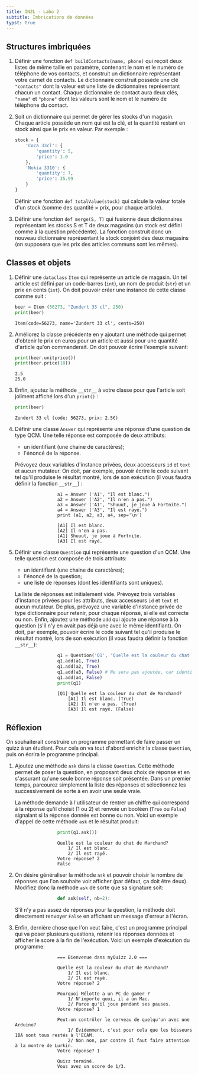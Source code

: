 ```yaml
---
title: IN2L - Labo 2
subtitle: Imbrications de données
typst: true
---
```


## Structures imbriquées

1.  Définir une fonction `def buildContacts(name, phone)`
    qui reçoit deux listes de même taille en paramètre, contenant le nom
    et le numéro de téléphone de vos contacts, et construit un
    dictionnaire représentant votre carnet de contacts. Le dictionnaire
    construit possède une clé `"contacts"` dont la valeur est une liste
    de dictionnaires représentant chacun un contact. Chaque dictionnaire
    de contact aura deux clés, `"name"` et `"phone"` dont les valeurs
    sont le nom et le numéro de téléphone du contact.

2.  Soit un dictionnaire qui permet de gérer les stocks d\'un magasin.
    Chaque article possède un nom qui est la clé, et la quantité restant
    en stock ainsi que le prix en valeur. Par exemple :

    ```python
    stock = {
        'Coca 33cl': {
            'quantity': 5,
            'price': 1.0
        },
        'Nokia 3310': {
            'quantity': 7,
            'price': 35.99
        }
    }
    ```

    Définir une fonction `def totalValue(stock)` qui
    calcule la valeur totale d\'un stock (somme des quantité × prix,
    pour chaque article).

3.  Définir une fonction `def merge(S, T)` qui fusionne
    deux dictionnaires représentant les stocks S et T de deux magasins
    (un stock est défini comme à la question précédente). La fonction
    construit donc un nouveau dictionnaire représentant le stock
    conjoint des deux magasins (on supposera que les prix des articles
    communs sont les mêmes).

## Classes et objets

1.  Définir une `dataclass` `Item` qui représente un article de
    magasin. Un tel article est défini par un code-barres
    (`int`), un nom de produit (`str`) et un
    prix en cents (`int`). On doit pouvoir créer une
    instance de cette classe comme suit :

    ```python
    beer = Item (56273, "Zundert 33 cl", 250)
    print(beer)
    ```

    ```terminal
    Item(code=56273, name='Zundert 33 cl', cents=250)
    ```

2.  Améliorez la classe précédente en y ajoutant une méthode qui permet
    d\'obtenir le prix en euros pour un article et aussi pour une
    quantité d\'article qu\'on commanderait. On doit pouvoir écrire
    l\'exemple suivant:

    ```python
    print(beer.unitprice())
    print(beer.price(10))
    ```

    ```terminal
    2.5
    25.0
    ```

3.  Enfin, ajoutez la méthode `__str__` à votre classe
    pour que l\'article soit joliment affiché lors d\'un
    `print()` :

    ```python
    print(beer)
    ```

    ```terminal
    Zundert 33 cl (code: 56273, prix: 2.5€)
    ```

4.  Définir une classe `Answer` qui représente une réponse
    d\'une question de type QCM. Une telle réponse est composée de deux
    attributs:

    - un identifiant (une chaine de caractères);
    - l\'énoncé de la réponse.

    Prévoyez deux variables d\'instance privées, deux accesseurs
    `id` et `text` et aucun mutateur. On
    doit, par exemple, pouvoir écrire le code suivant tel qu\'il
    produise le résultat montré, lors de son exécution (il vous faudra
    définir la fonction `__str__`) :

    ```{.lang-python .wrap}
                    a1 = Answer ('A1', "Il est blanc.")
                    a2 = Answer ('A2', "Il n'en a pas.")
                    a3 = Answer ('A1', "Shuuut, je joue à Fortnite.")
                    a4 = Answer ('A3', "Il est rayé.")
                    print (a1, a2, a3, a4, sep='\n')

    ```

    ```lang-plaintext
                    [A1] Il est blanc.
                    [A2] Il n'en a pas.
                    [A1] Shuuut, je joue à Fortnite.
                    [A3] Il est rayé.

    ```

5.  Définir une classe `Question` qui représente une
    question d\'un QCM. Une telle question est composée de trois
    attributs:

    - un identifiant (une chaine de caractères);
    - l\'énoncé de la question;
    - une liste de réponses (dont les identifiants sont uniques).

    La liste de réponses est initialement vide. Prévoyez trois variables
    d\'instance privées pour les attributs, deux accesseurs
    `id` et `text` et aucun mutateur. De
    plus, prévoyez une variable d\'instance privée de type dictionnaire
    pour retenir, pour chaque réponse, si elle est correcte ou non.
    Enfin, ajoutez une méthode `add` qui ajoute une
    réponse à la question (s\'il n\'y en avait pas déjà une avec le même
    identifiant). On doit, par exemple, pouvoir écrire le code suivant
    tel qu\'il produise le résultat montré, lors de son exécution (il
    vous faudra définir la fonction `__str__`):

    ```python
                    q1 = Question('Q1', 'Quelle est la couleur du chat de Marchand?')
                    q1.add(a1, True)
                    q1.add(a2, True)
                    q1.add(a3, False) # Ne sera pas ajoutée, car identifiant déjà existant
                    q1.add(a4, False)
                    print(q1)

    ```

    ```lang-plaintext
                    [Q1] Quelle est la couleur du chat de Marchand?
                        [A1] Il est blanc. (True)
                        [A2] Il n'en a pas. (True)
                        [A3] Il est rayé. (False)

    ```

## Réflexion

On souhaiterait construire un programme permettant de faire passer un
quizz à un étudiant. Pour cela on va tout d\'abord enrichir la classe
`Question`, puis on écrira le programme principal.

1.  Ajoutez une méthode `ask` dans la classe
    `Question`. Cette méthode permet de poser la question,
    en proposant deux choix de réponse et en s\'assurant qu\'une seule
    bonne réponse soit présentée. Dans un premier temps, parcourez
    simplement la liste des réponses et sélectionnez les successivement
    de sorte à en avoir une seule vraie.

    La méthode demande à l\'utilisateur de rentrer un chiffre qui
    correspond à la réponse qu\'il choisit (1 ou 2) et renvoie un
    booléen (`True` ou `False`) signalant si
    la réponse donnée est bonne ou non. Voici un exemple d\'appel de
    cette méthode `ask` et le résultat produit:

    ```python
                    print(q1.ask())

    ```

    ```lang-plaintext
                    Quelle est la couleur du chat de Marchand?
                        1/ Il est blanc.
                        2/ Il est rayé.
                    Votre réponse? 2
                    False

    ```

2.  On désire généraliser la méthode `ask` et pouvoir
    choisir le nombre de réponses que l\'on souhaite voir afficher (par
    défaut, ça doit être deux). Modifiez donc la méthode
    `ask` de sorte que sa signature soit:

    ```python
                    def ask(self, nb=2):

    ```

    S\'il n\'y a pas assez de réponses pour la question, la méthode doit
    directement renvoyer `False` en affichant un message
    d\'erreur à l\'écran.

3.  Enfin, dernière chose que l\'on veut faire, c\'est un programme
    principal qui va poser plusieurs questions, retenir les réponses
    données et afficher le score à la fin de l\'exécution. Voici un
    exemple d\'exécution du programme:

    ```lang-plaintext
                    === Bienvenue dans myQuizz 2.0 ===

                    Quelle est la couleur du chat de Marchand?
                        1/ Il est blanc.
                        2/ Il est rayé.
                    Votre réponse? 2

                    Pourquoi Mélotte a un PC de gamer ?
                        1/ N'importe quoi, il a un Mac.
                        2/ Parce qu'il joue pendant ses pauses.
                    Votre réponse? 1

                    Peut-on contrôler le cerveau de quelqu'un avec une Arduino?
                        1/ Évidemment, c'est pour cela que les bisseurs 1BA sont tous restés à l'ECAM.
                        2/ Non non, par contre il faut faire attention à la montre de Lurkin.
                    Votre réponse? 1

                    Quizz terminé.
                    Vous avez un score de 1/3.

    ```
